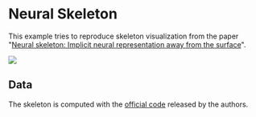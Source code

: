 # Neural Skeleton

This example tries to reproduce skeleton visualization from the paper "[Neural
skeleton: Implicit neural representation away from the
surface](https://hal.science/hal-04159959v1/document)".

[<img src="https://github.com/qnzhou/hakowan-gallery/blob/main/gallery/Skeleton/results/fertility_skeleton.png?raw=true"/>](https://github.com/qnzhou/hakowan-gallery/blob/main/gallery/Skeleton/results/fertility_skeleton.png?raw=true)

## Data

The skeleton is computed with the [official
code](https://github.com/MClemot/SkeletonLearning) released by the authors.
